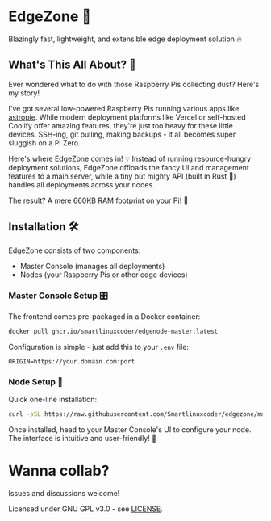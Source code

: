 # EdgeZone 🚀

Blazingly fast, lightweight, and extensible edge deployment solution 🔥

## What's This All About? 🤔
Ever wondered what to do with those Raspberry Pis collecting dust? Here's my story!

I've got several low-powered Raspberry Pis running various apps like [astropie](https://github.com/Smartlinuxcoder/astropie/). While modern deployment platforms like Vercel or self-hosted Coolify offer amazing features, they're just too heavy for these little devices. SSH-ing, git pulling, making backups - it all becomes super sluggish on a Pi Zero.

Here's where EdgeZone comes in! 💡 Instead of running resource-hungry deployment solutions, EdgeZone offloads the fancy UI and management features to a main server, while a tiny but mighty API (built in Rust 🦀) handles all deployments across your nodes.

The result? A mere 660KB RAM footprint on your Pi! 🎯

## Installation 🛠️
EdgeZone consists of two components:
- Master Console (manages all deployments)
- Nodes (your Raspberry Pis or other edge devices)

### Master Console Setup 🎛️
The frontend comes pre-packaged in a Docker container:
```bash
docker pull ghcr.io/smartlinuxcoder/edgenode-master:latest
```

Configuration is simple - just add this to your `.env` file:
```env
ORIGIN=https://your.domain.com:port
```

### Node Setup 📡
Quick one-line installation:
```bash
curl -sSL https://raw.githubusercontent.com/Smartlinuxcoder/edgezone/main/install.sh | bash
```

Once installed, head to your Master Console's UI to configure your node. The interface is intuitive and user-friendly! 🚀

# Wanna collab?
Issues and discussions welcome!

Licensed under GNU GPL v3.0 - see [LICENSE](LICENSE).
